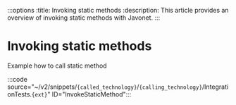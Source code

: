 :::options
:title: Invoking static methods
:description: This article provides an overview of invoking static methods with Javonet.
:::

# Invoking static methods

Example how to call static method

:::code source="~/v2/snippets/`{called_technology}`/`{calling_technology}`/IntegrationTests.`{ext}`" ID="InvokeStaticMethod":::
